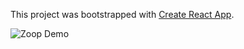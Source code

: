 This project was bootstrapped with [Create React App](https://github.com/facebookincubator/create-react-app).

![Zoop Demo](./src/components/FilePage/zoopdemo2.gif)
